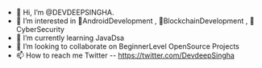 - 👋 Hi, I’m @DEVDEEPSINGHA.
- 👀 I’m interested in  📱AndroidDevelopment , 🔐BlockchainDevelopment , 🤖 CyberSecurity
- 🌱 I’m currently learning JavaDsa 
- 💞️ I’m looking to collaborate on BeginnerLevel OpenSource Projects
- 📫 How to reach me Twitter -- https://twitter.com/DevdeepSingha

<!---
DEVDEEPSING/DEVDEEPSING is a ✨ special ✨ repository because its `README.md` (this file) appears on your GitHub profile.
You can click the Preview link to take a look at your changes.
--->
